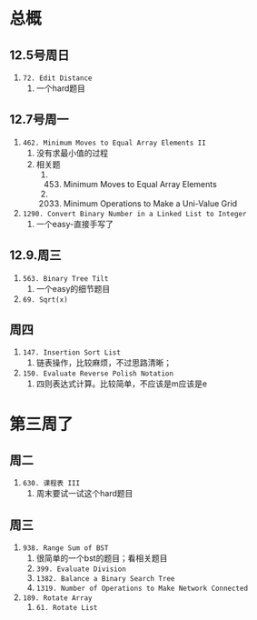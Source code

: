 # 总概## 12.5号周日1. `72. Edit Distance`   1. 一个hard题目## 12.7号周一1. `462. Minimum Moves to Equal Array Elements II`   1. 没有求最小值的过程   2. 相关题      1. 453. Minimum Moves to Equal Array Elements      2. 2033. Minimum Operations to Make a Uni-Value Grid2. `1290. Convert Binary Number in a Linked List to Integer`   1. 一个easy-直接手写了## 12.9.周三1. `563. Binary Tree Tilt`   1. 一个easy的细节题目2. `69. Sqrt(x)`## 周四1. `147. Insertion Sort List`   1. 链表操作，比较麻烦，不过思路清晰；2. `150. Evaluate Reverse Polish Notation`   1. 四则表达式计算。比较简单，不应该是m应该是e# 第三周了## 周二1. `630. 课程表 III`   1. 周末要试一试这个hard题目## 周三1. `938. Range Sum of BST`   1. 很简单的一个bst的题目；看相关题目   2. `399. Evaluate Division`   3. `1382. Balance a Binary Search Tree`   4. `1319. Number of Operations to Make Network Connected`2. `189. Rotate Array`   1. `61. Rotate List`